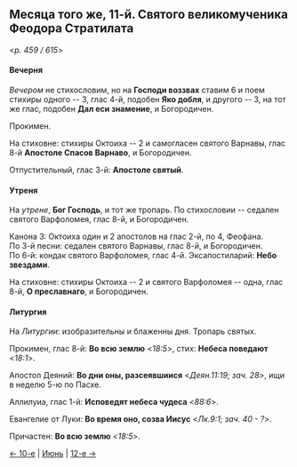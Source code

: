 
## Месяца того же, 11-й. Святого великомученика Феодора Стратилата  

<*p. 459 / 615*>

#### Вечерня

*Вечером* не стихословим, но на **Господи воззвах** ставим 6 и поем стихиры одного -- 3, глас 4-й, 
подобен **Яко добля**, и другого -- 3, на тот же глас, подобен **Дал еси знамение**, и Богородичен.  

Прокимен. 

На стиховне: стихиры Октоиха -- 2 и самогласен святого Варнавы, глас 8-й **Апостоле Спасов Варнаво**, 
и Богородичен. 

Отпустительный, глас 3-й: **Апостоле святый**. 

#### Утреня

На *утрене*, **Бог Господь**, и тот же тропарь. По стихословии -- седален святого Варфоломея, глас 8-й, 
и Богородичен.  

Канона 3: Октоиха один и 2 апостолов на глас 2-й, по 4, Феофана.   
По 3-й песни: седален святого Варнавы, глас 8-й, и Богородичен.  
По 6-й: кондак святого Варфоломея, глас 4-й. 
Эксапостиларий: **Небо звездами**. 

На стиховне: стихиры Октоиха -- 2 и святого Варфоломея -- одна, глас 8-й, **О преславнаго**, и Богородичен.  

#### Литургия

На *Литургии*: изобразительны и блаженны дня. Тропарь святых.  

Прокимен, глас 8-й: **Во всю землю** <*18:5*>, стих: **Небеса поведают** <*18:1*>.
 
Апостол Деяний: **Во дни оны, разсеявшиися** <*Деян.11:19; зач. 28*>, ищи в неделю 5-ю по Пасхе. 

Аллилуиа, глас 1-й: **Исповедят небеса чудеса** <*88:6*>. 
 
Евангелие от Луки: **Во время оно, созва Иисус** <*Лк.9:1; зач. 40 - ?*>. 
 
Причастен: **Во всю землю** <*18:5*>. 

[← 10-е](06_10_EUR.ru.md) | [Июнь](README.md#11-й) | [12-е →](06_12_EUR.ru.md)
